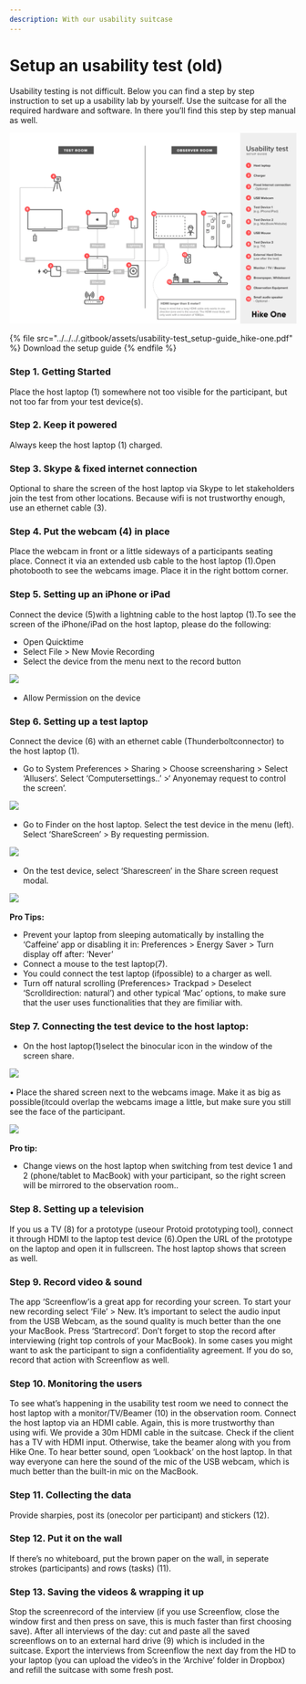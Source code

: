 ```yaml
---
description: With our usability suitcase
---
```


# Setup an usability test (old)

Usability testing is not difficult. Below you can find a step by step instruction to set up a usability lab by yourself. Use the suitcase for all the required hardware and software. In there you’ll find this step by step manual as well.&#x20;

![](<../../../.gitbook/assets/Screenshot 2019-06-12 15.45.44.png>)

{% file src="../../../.gitbook/assets/usability-test_setup-guide_hike-one.pdf" %}
Download the setup guide
{% endfile %}



### Step 1. Getting Started

Place the host laptop (1) somewhere not too visible for the participant, but not too far from your test device(s).

### Step 2. Keep it powered

Always keep the host laptop (1) charged.

### Step 3. Skype & fixed internet connection

Optional to share the screen of the host laptop via Skype to let stakeholders join the test from other locations. Because wifi is not trustworthy enough, use an ethernet cable (3).

### Step 4. **Put the webcam (4) in place**

Place the webcam in front or a little sideways of a participants seating place. Connect it via an extended usb cable to the host laptop (1).Open photobooth to see the webcams image. Place it in the right bottom corner.&#x20;

### Step 5. **Setting up an iPhone or iPad**

Connect the device (5)with a lightning cable to the host laptop (1).To see the screen of the iPhone/iPad on the host laptop, please do the following:

* Open Quicktime
* Select File > New Movie Recording
* Select the device from the menu next to the record button

![](http://unitid.nl/wp-content/uploads/2016/09/Screenshot-2016-09-27-14.22.17.png)

* Allow Permission on the device&#x20;

### Step 6. Setting up a test laptop

Connect the device (6) with an ethernet cable (Thunderboltconnector) to the host laptop (1).&#x20;

* Go to System Preferences > Sharing > Choose screensharing > Select ‘Allusers’. Select ‘Computersettings..’ >‘ Anyonemay request to control the screen’.&#x20;

![](http://unitid.nl/wp-content/uploads/2016/09/Screenshot-2016-09-27-13.30.16.png)

* Go to Finder on the host laptop. Select the test device in the menu (left). Select ‘ShareScreen’ > By requesting permission.

![](http://unitid.nl/wp-content/uploads/2016/09/Screen-Shot-2016-09-27-at-13.39.32.png)

* On the test device, select ‘Sharescreen’ in the Share screen request modal.

![](http://unitid.nl/wp-content/uploads/2016/09/Screenshot-2016-09-27-13.34.39.png)

**Pro Tips:**

* Prevent your laptop from sleeping automatically by installing the ‘Caffeine’ app or disabling it in: Preferences > Energy Saver > Turn display off after: ‘Never’
* Connect a mouse to the test laptop(7).
* You could connect the test laptop (ifpossible) to a charger as well.
* Turn off natural scrolling (Preferences> Trackpad > Deselect ‘Scrolldirection: natural’) and other typical ‘Mac’ options, to make sure that the user uses functionalities that they are fimiliar with.&#x20;

### Step 7. Connecting the test device to the host laptop:

* On the host laptop(1)select the binocular icon in the window of the screen share.&#x20;

![](http://unitid.nl/wp-content/uploads/2016/09/Screen-Shot-2016-09-27-at-14.01.20.png)

• Place the shared screen next to the webcams image. Make it as big as possible(itcould overlap the webcams image a little, but make sure you still see the face of the participant.

![](http://unitid.nl/wp-content/uploads/2016/09/Screenshot-2016-09-27-14.24.56.png)

**Pro tip:**

* Change views on the host laptop when switching from test device 1 and 2 (phone/tablet to MacBook) with your participant, so the right screen will be mirrored to the observation room..

### Step 8. Setting up a television

If you us a TV (8) for a prototype (useour Protoid prototyping tool), connect it through HDMI to the laptop test device (6).Open the URL of the prototype on the laptop and open it in fullscreen. The host laptop shows that screen as well.

### Step 9. Record video & sound

The app ‘Screenflow’is a great app for recording your screen. To start your new recording select ‘File’ > New. It’s important to select the audio input from the USB Webcam, as the sound quality is much better than the one your MacBook. Press ‘Startrecord’. Don’t forget to stop the record after interviewing (right top controls of your MacBook). In some cases you might want to ask the participant to sign a confidentiality agreement. If you do so, record that action with Screenflow as well.

### Step 10. Monitoring the users

To see what’s happening in the usability test room we need to connect the host laptop with a monitor/TV/Beamer (10) in the observation room. Connect the host laptop via an HDMI cable. Again, this is more trustworthy than using wifi. We provide a 30m HDMI cable in the suitcase. Check if the client has a TV with HDMI input. Otherwise, take the beamer along with you from Hike One. To hear better sound, open ‘Lookback’ on the host laptop. In that way everyone can here the sound of the mic of the USB webcam, which is much better than the built-in mic on the MacBook.

### Step 11. Collecting the data

Provide sharpies, post its (onecolor per participant) and stickers (12).

### Step 12. Put it on the wall

If there’s no whiteboard, put the brown paper on the wall, in seperate strokes (participants) and rows (tasks) (11).

### Step 13. Saving the videos & wrapping it up

Stop the screenrecord of the interview (if you use Screenflow, close the window first and then press on save, this is much faster than first choosing save). After all interviews of the day: cut and paste all the saved screenflows on to an external hard drive (9) which is included in the suitcase. Export the interviews from Screenflow the next day from the HD to your laptop (you can upload the video’s in the ‘Archive’ folder in Dropbox) and refill the suitcase with some fresh post.

